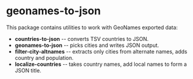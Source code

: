 # geonames-to-json

This package contains utilities to work with GeoNames exported data:

- **countries-to-json** -- converts TSV countries to JSON.
- **geonames-to-json** -- picks cities and writes JSON output.
- **filter-city-altnames** -- extracts only cities from alternate names, adds country and population.
- **localize-countries** -- takes country names, add local names to form a JSON title.

